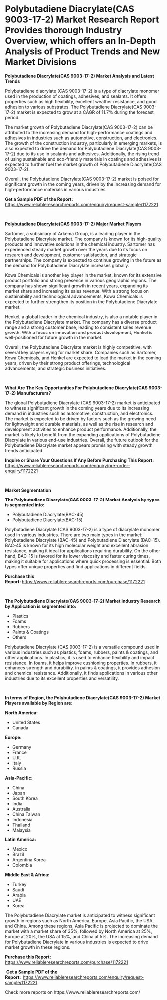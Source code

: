 <p><h1>Polybutadiene Diacrylate(CAS 9003-17-2) Market Research Report Provides thorough Industry Overview, which offers an In-Depth Analysis of Product Trends and New Market Divisions</h1></p><p><strong>Polybutadiene Diacrylate(CAS 9003-17-2) Market Analysis and Latest Trends</strong></p>
<p><p>Polybutadiene diacrylate (CAS 9003-17-2) is a type of diacrylate monomer used in the production of coatings, adhesives, and sealants. It offers properties such as high flexibility, excellent weather resistance, and good adhesion to various substrates. The Polybutadiene Diacrylate(CAS 9003-17-2) market is expected to grow at a CAGR of 11.7% during the forecast period.</p><p>The market growth of Polybutadiene Diacrylate(CAS 9003-17-2) can be attributed to the increasing demand for high-performance coatings and adhesives in industries such as automotive, construction, and electronics. The growth of the construction industry, particularly in emerging markets, is also expected to drive the demand for Polybutadiene Diacrylate(CAS 9003-17-2) due to its use in sealants and adhesives. Additionally, the rising trend of using sustainable and eco-friendly materials in coatings and adhesives is expected to further fuel the market growth of Polybutadiene Diacrylate(CAS 9003-17-2).</p><p>Overall, the Polybutadiene Diacrylate(CAS 9003-17-2) market is poised for significant growth in the coming years, driven by the increasing demand for high-performance materials in various industries.</p></p>
<p><strong>Get a Sample PDF of the Report:&nbsp;</strong> <a href="https://www.reliableresearchreports.com/enquiry/request-sample/1172221">https://www.reliableresearchreports.com/enquiry/request-sample/1172221</a></p>
<p>&nbsp;</p>
<p><strong>Polybutadiene Diacrylate(CAS 9003-17-2) Major Market Players</strong></p>
<p><p>Sartomer, a subsidiary of Arkema Group, is a leading player in the Polybutadiene Diacrylate market. The company is known for its high-quality products and innovative solutions in the chemical industry. Sartomer has experienced steady market growth over the years due to its focus on research and development, customer satisfaction, and strategic partnerships. The company is expected to continue growing in the future as the demand for Polybutadiene Diacrylate increases globally.</p><p>Kowa Chemicals is another key player in the market, known for its extensive product portfolio and strong presence in various geographic regions. The company has shown significant growth in recent years, expanding its market share and increasing its sales revenue. With a strong focus on sustainability and technological advancements, Kowa Chemicals is expected to further strengthen its position in the Polybutadiene Diacrylate market.</p><p>Henkel, a global leader in the chemical industry, is also a notable player in the Polybutadiene Diacrylate market. The company has a diverse product range and a strong customer base, leading to consistent sales revenue growth. With a focus on innovation and product development, Henkel is well-positioned for future growth in the market.</p><p>Overall, the Polybutadiene Diacrylate market is highly competitive, with several key players vying for market share. Companies such as Sartomer, Kowa Chemicals, and Henkel are expected to lead the market in the coming years, driven by their strong product offerings, technological advancements, and strategic business initiatives.</p></p>
<p>&nbsp;</p>
<p><strong>What Are The Key Opportunities For Polybutadiene Diacrylate(CAS 9003-17-2) Manufacturers?</strong></p>
<p><p>The global Polybutadiene Diacrylate (CAS 9003-17-2) market is anticipated to witness significant growth in the coming years due to its increasing demand in industries such as automotive, construction, and electronics. The market is expected to be driven by factors such as the growing need for lightweight and durable materials, as well as the rise in research and development activities to enhance product performance. Additionally, the market is likely to benefit from the expanding applications of Polybutadiene Diacrylate in various end-use industries. Overall, the future outlook for the Polybutadiene Diacrylate market appears promising with steady growth trends anticipated.</p></p>
<p><strong>Inquire or Share Your Questions If Any Before Purchasing This Report:</strong> <a href="https://www.reliableresearchreports.com/enquiry/pre-order-enquiry/1172221">https://www.reliableresearchreports.com/enquiry/pre-order-enquiry/1172221</a></p>
<p>&nbsp;</p>
<p><strong>Market Segmentation</strong></p>
<p><strong>The Polybutadiene Diacrylate(CAS 9003-17-2) Market Analysis by types is segmented into:</strong></p>
<p><ul><li>Polybutadiene Diacrylate(BAC-45)</li><li>Polybutadiene Diacrylate(BAC-15)</li></ul></p>
<p><p>Polybutadiene Diacrylate (CAS 9003-17-2) is a type of diacrylate monomer used in various industries. There are two main types in the market: Polybutadiene Diacrylate (BAC-45) and Polybutadiene Diacrylate (BAC-15). BAC-45 is known for its high molecular weight and excellent abrasion resistance, making it ideal for applications requiring durability. On the other hand, BAC-15 is favored for its lower viscosity and faster curing times, making it suitable for applications where quick processing is essential. Both types offer unique properties and find applications in different fields.</p></p>
<p><strong>Purchase this Report:&nbsp;</strong><a href="https://www.reliableresearchreports.com/purchase/1172221">https://www.reliableresearchreports.com/purchase/1172221</a></p>
<p>&nbsp;</p>
<p><strong>The Polybutadiene Diacrylate(CAS 9003-17-2) Market Industry Research by Application is segmented into:</strong></p>
<p><ul><li>Plastics</li><li>Foams</li><li>Rubbers</li><li>Paints & Coatings</li><li>Others</li></ul></p>
<p><p>Polybutadiene Diacrylate (CAS 9003-17-2) is a versatile compound used in various industries such as plastics, foams, rubbers, paints & coatings, and other applications. In plastics, it is used to enhance flexibility and impact resistance. In foams, it helps improve cushioning properties. In rubbers, it enhances strength and durability. In paints & coatings, it provides adhesion and chemical resistance. Additionally, it finds applications in various other industries due to its excellent properties and versatility.</p></p>
<p>&nbsp;</p>
<p><strong>In terms of Region, the Polybutadiene Diacrylate(CAS 9003-17-2) Market Players available by Region are:</strong></p>
<p>
    <p> <strong> North America: </strong>
        <ul>
            <li>United States</li>
            <li>Canada</li>
        </ul>
        </p> 
    <p> <strong> Europe: </strong>
        <ul>
            <li>Germany</li>
            <li>France</li>
            <li>U.K.</li>
            <li>Italy</li>
            <li>Russia</li>
        </ul>
        </p> 
    <p> <strong> Asia-Pacific: </strong>
        <ul>
            <li>China</li>
            <li>Japan</li>
            <li>South Korea</li>
            <li>India</li>
            <li>Australia</li>
            <li>China Taiwan</li>
            <li>Indonesia</li>
            <li>Thailand</li>
            <li>Malaysia</li>
        </ul>
        </p> 
    <p> <strong> Latin America: </strong>
        <ul>
            <li>Mexico</li>
            <li>Brazil</li>
            <li>Argentina Korea</li>
            <li>Colombia</li>
        </ul>
        </p> 
    <p> <strong> Middle East & Africa: </strong>
        <ul>
            <li>Turkey</li>
            <li>Saudi</li>
            <li>Arabia</li>
            <li>UAE</li>
            <li>Korea</li>
        </ul>
    </p>
    </p>
<p><p>The Polybutadiene Diacrylate market is anticipated to witness significant growth in regions such as North America, Europe, Asia Pacific, the USA, and China. Among these regions, Asia Pacific is projected to dominate the market with a market share of 35%, followed by North America at 25%, Europe at 20%, the USA at 15%, and China at 5%. The increasing demand for Polybutadiene Diacrylate in various industries is expected to drive market growth in these regions.</p></p>
<p><strong>Purchase this Report: </strong><a href="https://www.reliableresearchreports.com/purchase/1172221">https://www.reliableresearchreports.com/purchase/1172221</a></p>
<p>&nbsp;<strong>Get a Sample PDF of the Report:&nbsp;&nbsp;</strong><a href="https://www.reliableresearchreports.com/enquiry/request-sample/1172221">https://www.reliableresearchreports.com/enquiry/request-sample/1172221</a></p>
<p><strong></strong></p>
<p>Check more reports on https://www.reliableresearchreports.com/</p>